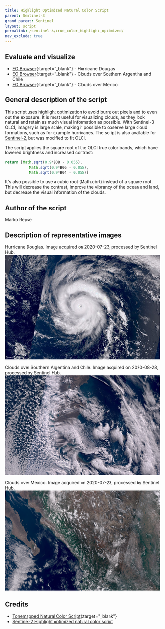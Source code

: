```yaml
---
title: Highlight Optimized Natural Color Script
parent: Sentinel-3
grand_parent: Sentinel
layout: script
permalink: /sentinel-3/true_color_highlight_optimized/
nav_exclude: true
---
```



## Evaluate and visualize   
 - [EO Browser](https://sentinelshare.page.link/Nn6S){:target="_blank"} - Hurricane Douglas
 - [EO Browser](https://sentinelshare.page.link/KATy){:target="_blank"} - Clouds over Southern Argentina and Chile
 - [EO Browser](https://sentinelshare.page.link/Qf25){:target="_blank"} - Clouds over Mexico


## General description of the script

This script uses highlight optimization to avoid burnt out pixels and to even out the exposure. It is most useful for visualizing clouds, as they look natural and retain as much visual information as possible. With Sentinel-3 OLCI, imagery is large scale, making it possible to observe large cloud formations, such as for example hurricanes. The script is also available for [Sentinel-2](https://custom-scripts.sentinel-hub.com/sentinel-2/highlight_optimized_natural_color/), but was modified to fit OLCI. 

The script applies the square root of the OLCI true color bands, which have lowered brightness and increased contrast: 

```javascript
return [Math.sqrt(0.9*B08 - 0.055),
           Math.sqrt(0.9*B06 - 0.055),
           Math.sqrt(0.9*B04 - 0.055)]
```

It's also possible to use a cubic root (Math.cbrt) instead of a square root. This will decrease the contrast, improve the vibrancy of the ocean and land, but decrease the visual information of the clouds. 

## Author of the script

Marko Repše

## Description of representative images

Hurricane Douglas. Image acquired on 2020-07-23, processed by Sentinel Hub. 
![Douglas](fig/fig1.jpg)

Clouds over Southern Argentina and Chile. Image acquired on 2020-08-28, processed by Sentinel Hub. 
![Chile clouds](fig/fig2.jpg)

Clouds over Mexico. Image acquired on 2020-07-23, processed by Sentinel Hub. 
![Mexico clouds](fig/fig3.png)

## Credits

 - [Tonemapped Natural Color Script](https://custom-scripts.sentinel-hub.com/sentinel-2/tonemapped_natural_color/){:target="_blank"} 
 - [Sentinel-2 Highlight optimized natural color script](https://custom-scripts.sentinel-hub.com/sentinel-2/highlight_optimized_natural_color/)
